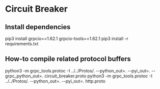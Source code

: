 # Circuit Breaker
## Install dependencies
pip3 install grpcio==1.62.1 grpcio-tools==1.62.1
pip3 install -r requirements.txt
## How-to compile related protocol buffers
python3 -m grpc_tools.protoc -I ../../Protos/. --python_out=. --pyi_out=. --grpc_python_out=. circuit_breaker.proto
python3 -m grpc_tools.protoc -I ../../Protos/. --python_out=. --pyi_out=. http.proto
